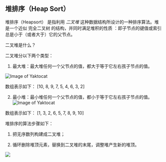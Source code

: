 ## 堆排序（Heap Sort）
堆排序（Heapsort） 是指利用 *二叉堆* 这种数据结构所设计的一种排序算法。堆是一个近似 完全二叉树 的结构，并同时满足堆积的性质 ：即子节点的键值或索引总是小于（或者大于）它的父节点。

二叉堆是什么？

二叉堆分以下两个类型：

1. 最大堆：最大堆任何一个父节点的值，都大于等于它左右孩子节点的值。

 ![Image of Yaktocat](https://img2018.cnblogs.com/blog/1154439/201908/1154439-20190802212333133-210100492.png)

 数组表示如下：
 [10, 8, 9, 7, 5, 4, 6, 3, 2]

2. 最小堆：最小堆任何一个父节点的值，都小于等于它左右孩子节点的值。
 ![Image of Yaktocat](https://img2018.cnblogs.com/blog/1154439/201908/1154439-20190802212413283-465170847.png)

 数组表示如下：
 [1, 3, 2, 6, 5, 7, 8, 9, 10]

堆排序的算法步骤如下：

1. 把无序数列构建成二叉堆；

2. 循环删除堆顶元素，替换到二叉堆的末尾，调整堆产生新的堆顶。
 
![](https://img2018.cnblogs.com/blog/1154439/201908/1154439-20190802212511346-635387747.png)